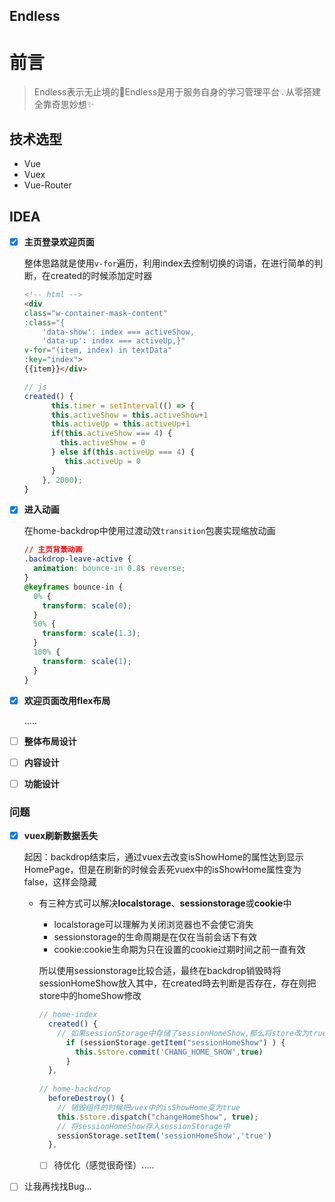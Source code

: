## Endless

# 前言

> Endless表示无止境的🤔Endless是用于服务自身的学习管理平台💡从零搭建全靠奇思妙想✨

## 技术选型

- Vue
- Vuex
- Vue-Router

## IDEA

- [x] **主页登录欢迎页面**

  整体思路就是使用`v-for`遍历，利用index去控制切换的词语，在进行简单的判断，在created的时候添加定时器

  ```html
  <!-- html -->
  <div
  class="w-container-mask-content"
  :class="{
      'data-show': index === activeShow,
      'data-up': index === activeUp,}"
  v-for="(item, index) in textData"
  :key="index">
  {{item}}</div>
  ```

  ```js
  // js
  created() {
        this.timer = setInterval(() => {
        this.activeShow = this.activeShow+1
        this.activeUp = this.activeUp+1
        if(this.activeShow === 4) {
          this.activeShow = 0
        } else if(this.activeUp === 4) {
           this.activeUp = 0
        }
      }, 2000);
  }
  ```

- [x] **进入动画**

  在home-backdrop中使用过渡动效`transition`包裹实现缩放动画

  ```css
  // 主页背景动画
  .backdrop-leave-active {
    animation: bounce-in 0.8s reverse;
  }
  @keyframes bounce-in {
    0% {
      transform: scale(0);
    }
    50% {
      transform: scale(1.3);
    }
    100% {
      transform: scale(1);
    }
  }
  ```


- [x] **欢迎页面改用flex布局**

  .....

- [ ] **整体布局设计**

- [ ] **内容设计**

- [ ] **功能设计**

### 问题

- [x] **vuex刷新数据丢失**

  起因：backdrop结束后，通过vuex去改变isShowHome的属性达到显示HomePage，但是在刷新的时候会丢死vuex中的isShowHome属性变为false，这样会隐藏

  - 有三种方式可以解决**localstorage**、**sessionstorage**或**cookie**中

    - localstorage可以理解为关闭浏览器也不会使它消失
    - sessionstorage的生命周期是在仅在当前会话下有效
    - cookie:cookie生命期为只在设置的cookie过期时间之前一直有效

    所以使用sessionstorage比较合适，最终在backdrop销毁時将sessionHomeShow放入其中，在created時去判断是否存在，存在则把store中的homeShow修改

    ```js
    // home-index 
      created() { 
        // 如果sessionStorage中存储了sessionHomeShow,那么将store改为true
          if (sessionStorage.getItem("sessionHomeShow") ) {
            this.$store.commit('CHANG_HOME_SHOW',true)
          }
      },
        
    // home-backdrop
      beforeDestroy() {
        // 销毁组件的时候把vuex中的isShowHome变为true
        this.$store.dispatch("changeHomeShow", true);
        // 将sessionHomeShow存入sessionStorage中
        sessionStorage.setItem('sessionHomeShow','true')
      },
    ```

    - [ ] 待优化（感觉很奇怪）.....

- [ ] 让我再找找Bug...
